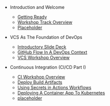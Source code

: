 * Introduction and Welcome
  * [Getting Ready](gettingready.md)
  * [Workshop Track Overview](Introduction.md)
  * [Placeholder](workflows/placeholder.md)

* VCS As The Foundation of DevOps
  * [Introductory Slide Deck](introductoryslidedeck.md)
  * [GitHub Flow In A DevOps Context](GitHub-Flow-DevOps.md)
  * [VCS Workshop Overview](vcsworkshopoverview.md)
  
* Continuous Integration (CI/CD Part I)
  * [CI Workshop Overview](CI.md)
  * [Deploy Build Artifacts](Deploy-Build-Artifacts.md)
  * [Using Secrets in Actions Workflows](Secrets-Actions-Workflows.md)
  * [Deploying A Container App To Kubernetes](Deploy-To-Kubernetes.md)
  * [placeholder](placeholder.md)
